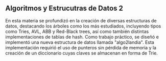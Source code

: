 ## Algoritmos y Estrucutras de Datos 2

En esta materia se profundizó en la creación de diversas estructuras de datos, destacando los árboles como los más estudiados, incluyendo tipos como Tries, AVL, ABB y Red-Black trees, así como también distintas implementaciones de tablas de hash. Como trabajo práctico, se diseñó e implementó una nueva estructura de datos llamada "algo2landia". Esta implementación requirió el uso de punteros sin pérdida de memoria y la creación de un diccionario cuyas claves se almacenan en forma de Trie.
